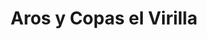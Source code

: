 ---
title: "Aros y Copas el Virilla"
url: /san-jose/aros-y-copas-el-virilla/
shop: Autowerkstatt
---